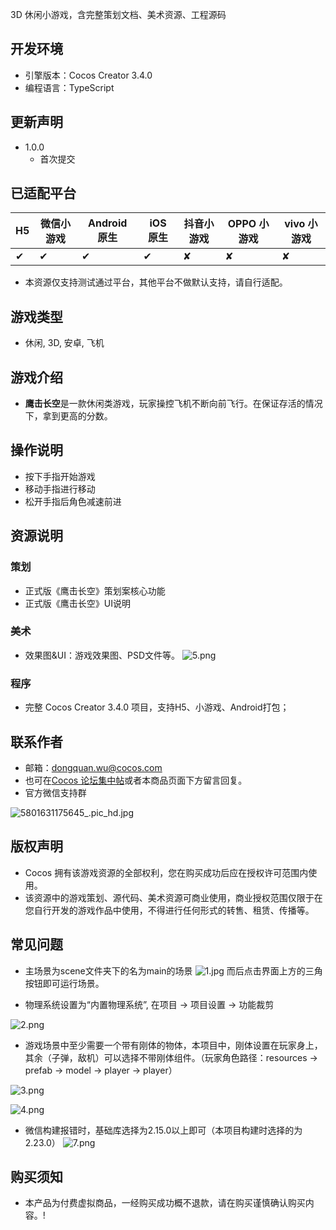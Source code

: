 3D 休闲小游戏，含完整策划文档、美术资源、工程源码



## 开发环境

- 引擎版本：Cocos Creator 3.4.0
- 编程语言：TypeScript

## 更新声明

- 1.0.0
  - 首次提交

## 已适配平台

| H5  | 微信小游戏 | Android 原生 | iOS 原生 | 抖音小游戏 | OPPO 小游戏 | vivo 小游戏 |
| --- | ---------- | ------------ | -------- | ---------- | ----------- | ----------- |
| ✔   | ✔          | ✔            | ✔        | ✘          | ✘           | ✘           |

- 本资源仅支持测试通过平台，其他平台不做默认支持，请自行适配。

## 游戏类型

- 休闲, 3D, 安卓, 飞机

## 游戏介绍

- **鹰击长空**是一款休闲类游戏，玩家操控飞机不断向前飞行。在保证存活的情况下，拿到更高的分数。

## 操作说明

- 按下手指开始游戏
- 移动手指进行移动
- 松开手指后角色减速前进

## 资源说明

### 策划
* 正式版《鹰击长空》策划案核心功能
* 正式版《鹰击长空》UI说明
### 美术
* 效果图&UI：游戏效果图、PSD文件等。
![5.png](https://download.cocos.com/Cocos/CocosStore/markdown/2022/03/c851c44467d12dbf177e96192409f2e441553.png)


### 程序
 * 完整 Cocos Creator 3.4.0 项目，支持H5、小游戏、Android打包；

## 联系作者
- 邮箱：dongquan.wu@cocos.com
- 也可在[Cocos 论坛集中帖](https://forum.cocos.org/t/topic/127505)或者本商品页面下方留言回复。
- 官方微信支持群

![5801631175645_.pic_hd.jpg](https://download.cocos.com/Cocos/CocosStore/markdown/2021/11/fd43de0742b8df71c3c6fa2b0305358087911.jpg)

## 版权声明

- Cocos 拥有该游戏资源的全部权利，您在购买成功后应在授权许可范围内使用。
- 该资源中的游戏策划、源代码、美术资源可商业使用，商业授权范围仅限于在您自行开发的游戏作品中使用，不得进行任何形式的转售、租赁、传播等。

## 常见问题

- 主场景为scene文件夹下的名为main的场景
![1.jpg](https://download.cocos.com/Cocos/CocosStore/markdown/2022/03/fd0ea81b195a5a42eb7e2f77331978f445901.jpg)
而后点击界面上方的三角按钮即可运行场景。

- 物理系统设置为“内置物理系统”, 在项目 -> 项目设置 -> 功能裁剪 

![2.png](https://download.cocos.com/Cocos/CocosStore/markdown/2022/03/0f1078f9b16e475e786646ec27cc5f0c23475.png)

- 游戏场景中至少需要一个带有刚体的物体，本项目中，刚体设置在玩家身上，其余（子弹，敌机）可以选择不带刚体组件。（玩家角色路径：resources -> prefab -> model -> player -> player）

![3.png](https://download.cocos.com/Cocos/CocosStore/markdown/2022/03/b371794440d99a90cdeaca2ff80efff923755.png)

![4.png](https://download.cocos.com/Cocos/CocosStore/markdown/2022/03/60f53770ef50c0ef10a1f44d727c606b20253.png)

- 微信构建报错时，基础库选择为2.15.0以上即可（本项目构建时选择的为2.23.0）
 ![7.png](https://download.cocos.com/Cocos/CocosStore/markdown/2022/03/a870c6e5ed6e8cf09490054c3e55bf2036848.png)

## 购买须知

- 本产品为付费虚拟商品，一经购买成功概不退款，请在购买谨慎确认购买内容。!

